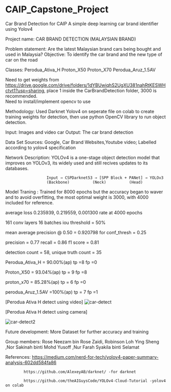 # CAIP_Capstone_Project
Car Brand Detection for CAIP
A simple deep learning car brand identifier using Yolov4

Project name: CAR BRAND DETECTION (MALAYSIAN BRAND)

Problem statement: Are the latest Malaysian brand cars being bought and used in Malaysia? 
Objective: To identify the car brand and the new type of car on the road 

Classes: 
          Perodua_Ativa_H
          Proton_X50
          Proton_X70
          Perodua_Aruz_1.5AV
          
Need to get weights from https://drive.google.com/drive/folders/1dYBUwiqhS2UgXU381nahRtKESWHctvt1?usp=sharing, place 1 inside the CarBrandDetection folder, 3000 is 
recommended.         
Need to install/implement opencv to use

Methodology: Used Darknet Yolov4 on seperate file on colab to create training weights for detection, then use python OpenCV library to run object detection.

Input: Images and video car Output: The car brand detection 

Data Set Sources: Google, Car Brand Websites,Youtube video; Labelled according to yolov4 specification

Network Description: YOLOv4 is a one-stage object detection model that improves on YOLOv3, its widely used and still recives updates to its databases.
                      
                      Input → CSPDarknet53 → [SPP Block + PANet] → YOLOv3
                      (Backbone)          (Neck)          (Head)
                      
                      
Model Traning : Trained for 8000 epochs but the accuracy began to waver and to avoid overfitting, the most optimal weight is 3000, with 4000 included for reference.

average loss 0.235939, 0.219559, 0.001300 rate at 4000 epochs

161 conv layers 		16 batches 		iou threshold = 50%

mean average precision @ 0.50 = 0.920798	          for conf_thresh = 0.25

precision = 0.77	          recall = 0.86		f1 score = 0.81

detection count = 58, unique truth count = 35 

Perodua_Ativa_H     = 90.00%(ap)        tp =8 fp  =0

Proton_X50	= 93.04%(ap)	tp = 9 fp =8

proton_x70	= 85.28%(ap)	tp = 6 fp =0

perodua_Aruz_1.5AV  =100%(ap)	          tp = 7 fp =1

[Perodua Ativa H detect using video]
![car-detect](https://github.com/RNeezam/CAIP_Capstone_Project-BrandCarDetection/assets/95480518/d837a711-b22a-42f8-ad3c-7c98d340ffd8)


[Perodua Ativa H detect using camera]

![car-detect2](https://github.com/RNeezam/CAIP_Capstone_Project-BrandCarDetection/assets/95480518/91b04839-f75f-4c79-be9c-69d088a8a30d)


Future development: More Dataset for further accuracy and training

Group members: Rose Neezam bin Rose Zaidi, Robinson Loh Ying Sheng ,Nor Sakinah binti Mohd Yusoff ,Nur Farah Syakila binti Selamat

References: https://medium.com/nerd-for-tech/yolov4-paper-summary-analysis-602dd584fa86

            https://github.com/AlexeyAB/darknet/ -for darknet
            
            https://github.com/theAIGuysCode/YOLOv4-Cloud-Tutorial -yolov4 on colab
